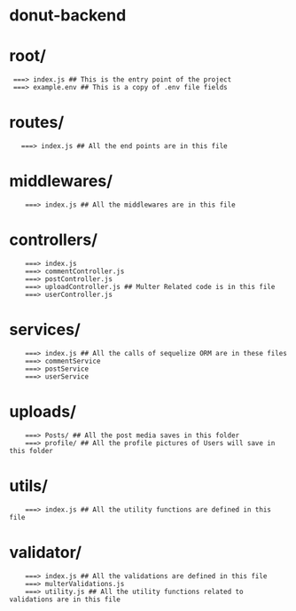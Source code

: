 # donut-backend

#  root/
     ===> index.js ## This is the entry point of the project
     ===> example.env ## This is a copy of .env file fields
    
#    routes/
       ===> index.js ## All the end points are in this file
    
#    middlewares/
        ===> index.js ## All the middlewares are in this file
    
#    controllers/
        ===> index.js
        ===> commentController.js
        ===> postController.js
        ===> uploadController.js ## Multer Related code is in this file
        ===> userController.js
    
#    services/
        ===> index.js ## All the calls of sequelize ORM are in these files
        ===> commentService
        ===> postService
        ===> userService
    
#    uploads/
        ===> Posts/ ## All the post media saves in this folder
        ===> profile/ ## All the profile pictures of Users will save in this folder
    
#    utils/
        ===> index.js ## All the utility functions are defined in this file
    
#    validator/
        ===> index.js ## All the validations are defined in this file
        ===> multerValidations.js
        ===> utility.js ## All the utility functions related to validations are in this file